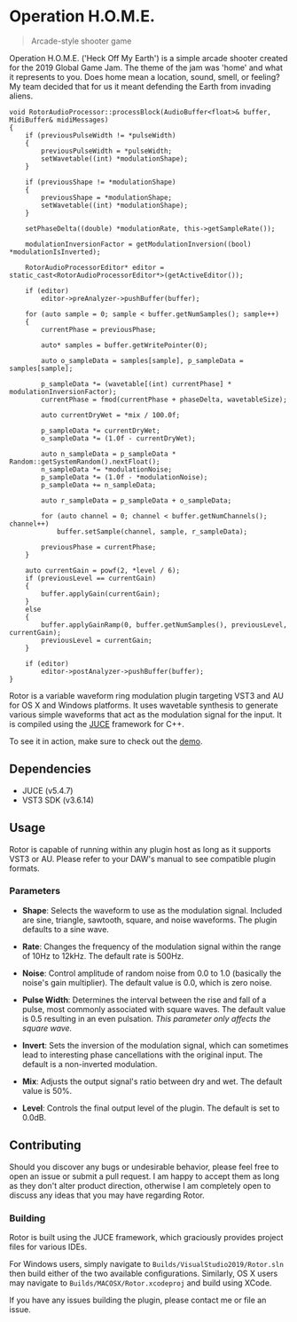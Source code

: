 # Operation H.O.M.E.
  
> Arcade-style shooter game
  
Operation H.O.M.E. ('Heck Off My Earth') is a simple arcade shooter created for the 2019 Global Game Jam. The theme of the jam was 'home' and what it represents to you. Does home mean a location, sound, smell, or feeling? My team decided that for us it meant defending the Earth from invading aliens.

```
void RotorAudioProcessor::processBlock(AudioBuffer<float>& buffer, MidiBuffer& midiMessages)
{
    if (previousPulseWidth != *pulseWidth)
    {
        previousPulseWidth = *pulseWidth;
        setWavetable((int) *modulationShape);
    }

    if (previousShape != *modulationShape)
    {
        previousShape = *modulationShape;
        setWavetable((int) *modulationShape);
    }

    setPhaseDelta((double) *modulationRate, this->getSampleRate());

    modulationInversionFactor = getModulationInversion((bool) *modulationIsInverted);

    RotorAudioProcessorEditor* editor = static_cast<RotorAudioProcessorEditor*>(getActiveEditor());

    if (editor)
        editor->preAnalyzer->pushBuffer(buffer);

    for (auto sample = 0; sample < buffer.getNumSamples(); sample++)
    {
        currentPhase = previousPhase;

        auto* samples = buffer.getWritePointer(0);

        auto o_sampleData = samples[sample], p_sampleData = samples[sample];

        p_sampleData *= (wavetable[(int) currentPhase] * modulationInversionFactor);
        currentPhase = fmod(currentPhase + phaseDelta, wavetableSize);

        auto currentDryWet = *mix / 100.0f;

        p_sampleData *= currentDryWet;
        o_sampleData *= (1.0f - currentDryWet);

        auto n_sampleData = p_sampleData * Random::getSystemRandom().nextFloat();
        n_sampleData *= *modulationNoise;
        p_sampleData *= (1.0f - *modulationNoise);
        p_sampleData += n_sampleData;

        auto r_sampleData = p_sampleData + o_sampleData;

        for (auto channel = 0; channel < buffer.getNumChannels(); channel++)
            buffer.setSample(channel, sample, r_sampleData);

        previousPhase = currentPhase;
    }

    auto currentGain = powf(2, *level / 6);
    if (previousLevel == currentGain)
    {
        buffer.applyGain(currentGain);
    }
    else
    {
        buffer.applyGainRamp(0, buffer.getNumSamples(), previousLevel, currentGain);
        previousLevel = currentGain;
    }

    if (editor)
        editor->postAnalyzer->pushBuffer(buffer);
}
```
  
Rotor is a variable waveform ring modulation plugin targeting VST3 and AU for OS X and Windows platforms. It uses wavetable synthesis to generate various simple waveforms that act as the modulation signal for the input. It is compiled using the [JUCE](https://juce.com/) framework for C++.

To see it in action, make sure to check out the [demo](https://drive.google.com/file/d/1szT238kz2ZAgqB3uCJYZRtq_IYkcSJrz/view?usp=sharing).

## Dependencies

- JUCE (v5.4.7)
- VST3 SDK (v3.6.14)

## Usage

Rotor is capable of running within any plugin host as long as it supports VST3 or AU. Please refer to your DAW's manual to see compatible plugin formats.

### Parameters

- __Shape__: Selects the waveform to use as the modulation signal. Included are sine, triangle, sawtooth, square, and noise waveforms. The plugin defaults to a sine wave.

- __Rate__: Changes the frequency of the modulation signal within the range of 10Hz to 12kHz. The default rate is 500Hz.

- __Noise__: Control amplitude of random noise from 0.0 to 1.0 (basically the noise's gain multiplier). The default value is 0.0, which is zero noise.

- __Pulse Width__: Determines the interval between the rise and fall of a pulse, most commonly associated with square waves. The default value is 0.5 resulting in an even pulsation. _This parameter only affects the square wave._

- __Invert__: Sets the inversion of the modulation signal, which can sometimes lead to interesting phase cancellations with the original input. The default is a non-inverted modulation.

- __Mix__: Adjusts the output signal's ratio between dry and wet. The default value is 50%.

- __Level__: Controls the final output level of the plugin. The default is set to 0.0dB.

## Contributing

Should you discover any bugs or undesirable behavior, please feel free to open an issue or submit a pull request. I am happy to accept them as long as they don't alter product direction, otherwise I am completely open to discuss any ideas that you may have regarding Rotor.

### Building

Rotor is built using the JUCE framework, which graciously provides project files for various IDEs.

For Windows users, simply navigate to `Builds/VisualStudio2019/Rotor.sln` then build either of the two available configurations. Similarly, OS X users may navigate to `Builds/MACOSX/Rotor.xcodeproj` and build using XCode.

If you have any issues building the plugin, please contact me or file an issue.